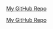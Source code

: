 <a href="https://github.com/ammaransari123/Crypto" target="_blank">My GitHub Repo</a>

[My GitHub Repo](https://crypto-place12345.netlify.app/)
